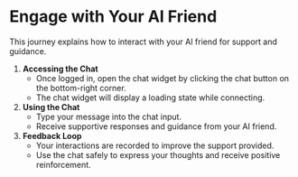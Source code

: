 # Engage with Your AI Friend

This journey explains how to interact with your AI friend for support and guidance.

1. **Accessing the Chat**
   - Once logged in, open the chat widget by clicking the chat button on the bottom-right corner.
   - The chat widget will display a loading state while connecting.
2. **Using the Chat**
   - Type your message into the chat input.
   - Receive supportive responses and guidance from your AI friend.
3. **Feedback Loop**
   - Your interactions are recorded to improve the support provided.
   - Use the chat safely to express your thoughts and receive positive reinforcement.